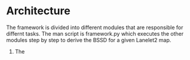 # Architecture

The framework is divided into different modules that are responsible for differnt tasks.
The man script is framework.py which executes the other modules step by step to
derive the BSSD for a given Lanelet2 map.

1. The 
